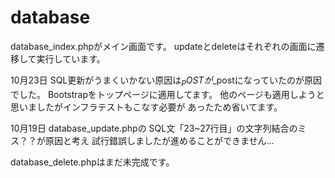 # database

database_index.phpがメイン画面です。
updateとdeleteはそれぞれの画面に遷移して実行しています。


10月23日
SQL更新がうまくいかない原因は$_POSTが$_postになっていたのが原因でした。
Bootstrapをトップページに適用してます。
他のページも適用しようと思いましたがインフラテストもこなす必要が
あったため省いてます。

10月19日
database_update.phpの
SQL文「23~27行目」の文字列結合のミス？？が原因と考え
試行錯誤しましたが進めることができません...

database_delete.phpはまだ未完成です。
